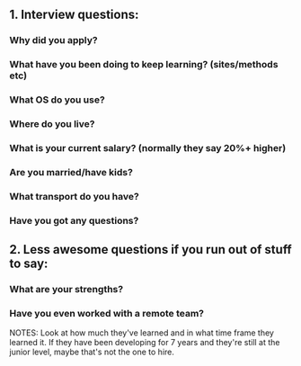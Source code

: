 ## 1. Interview questions:

### Why did you apply?

### What have you been doing to keep learning? (sites/methods etc)

### What OS do you use?

### Where do you live?

### What is your current salary? (normally they say 20%+ higher)

### Are you married/have kids?

### What transport do you have?

### Have you got any questions?

## 2. Less awesome questions if you run out of stuff to say:

### What are your strengths?

### Have you even worked with a remote team?


NOTES:
 Look at how much they've learned and in what time frame they learned it.
 If they have been developing for 7 years and they're still at the junior level,
 maybe that's not the one to hire.

